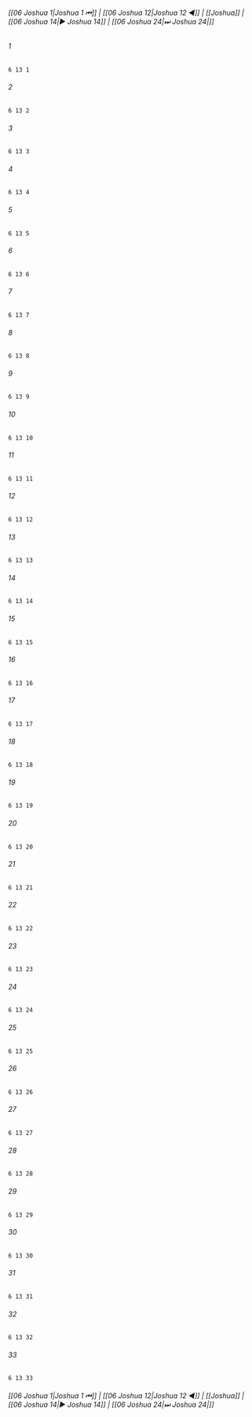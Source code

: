 
###### [[06 Joshua 1|Joshua 1 ⏮]] | [[06 Joshua 12|Joshua 12 ◀]] | [[Joshua]] | [[06 Joshua 14|▶ Joshua 14]] | [[06 Joshua 24|⏭ Joshua 24|]]

###### 1
``` verse
6 13 1 
```
###### 2
``` verse
6 13 2 
```
###### 3
``` verse
6 13 3 
```
###### 4
``` verse
6 13 4 
```
###### 5
``` verse
6 13 5 
```
###### 6
``` verse
6 13 6 
```
###### 7
``` verse
6 13 7 
```
###### 8
``` verse
6 13 8 
```
###### 9
``` verse
6 13 9 
```
###### 10
``` verse
6 13 10 
```
###### 11
``` verse
6 13 11 
```
###### 12
``` verse
6 13 12 
```
###### 13
``` verse
6 13 13 
```
###### 14
``` verse
6 13 14 
```
###### 15
``` verse
6 13 15 
```
###### 16
``` verse
6 13 16 
```
###### 17
``` verse
6 13 17 
```
###### 18
``` verse
6 13 18 
```
###### 19
``` verse
6 13 19 
```
###### 20
``` verse
6 13 20 
```
###### 21
``` verse
6 13 21 
```
###### 22
``` verse
6 13 22 
```
###### 23
``` verse
6 13 23 
```
###### 24
``` verse
6 13 24 
```
###### 25
``` verse
6 13 25 
```
###### 26
``` verse
6 13 26 
```
###### 27
``` verse
6 13 27 
```
###### 28
``` verse
6 13 28 
```
###### 29
``` verse
6 13 29 
```
###### 30
``` verse
6 13 30 
```
###### 31
``` verse
6 13 31 
```
###### 32
``` verse
6 13 32 
```
###### 33
``` verse
6 13 33 
```

###### [[06 Joshua 1|Joshua 1 ⏮]] | [[06 Joshua 12|Joshua 12 ◀]] | [[Joshua]] | [[06 Joshua 14|▶ Joshua 14]] | [[06 Joshua 24|⏭ Joshua 24|]]

